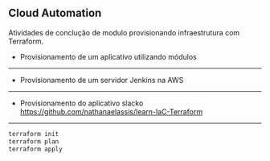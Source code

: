 ## Cloud Automation
Atividades de conclução de modulo provisionando infraestrutura com Terraform.


- Provisionamento de um aplicativo utilizando módulos  

---


- Provisionamento de um servidor Jenkins na AWS

---

- Provisionamento do aplicativo slacko  
https://github.com/nathanaelassis/learn-IaC-Terraform

---
```bash
terraform init
terraform plan
terraform apply
```
